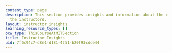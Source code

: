 ```yaml
---
content_type: page
description: This section provides insights and information about the course from
  the instructors.
layout: instructor_insights
learning_resource_types: []
ocw_type: ThisCourseAtMITSection
title: Instructor Insights
uid: 7f5c94c7-d8e1-d181-4251-b20f93cdde44
---
```


